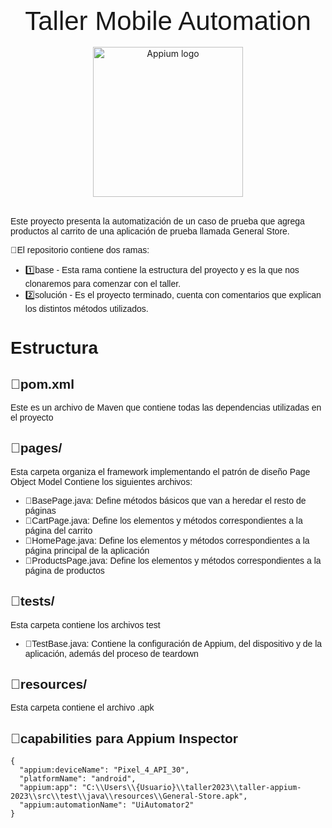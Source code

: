 <div align="center">
<span style="font-family: 'Sora', sans-serif; font-size: 3em;">Taller Mobile Automation</span>
<br></br>
  <a href="appium.io" target="_blank" rel="noopener noreferrer">
    <img width="240" src="https://www.perfecto.io/sites/default/files/image/2020-03/Appium%20logo.png" alt="Appium logo">
  </a>
</div>
<br/>
<span style="font-family: 'Sora', sans-serif; font-size: 1em;">

Este proyecto presenta la automatización de un caso de prueba que agrega productos al carrito de una aplicación de prueba llamada General Store.


🔴El repositorio contiene dos ramas:

- 1️⃣base - Esta rama contiene la estructura del proyecto y es la que nos clonaremos para comenzar con el taller.
- 2️⃣solución - Es el proyecto terminado, cuenta con comentarios que explican los distintos métodos utilizados.

# Estructura 

## 📑pom.xml
Este es un archivo de Maven que contiene todas las dependencias utilizadas en el proyecto


## 📁pages/
Esta carpeta organiza el framework implementando el patrón de diseño Page Object Model
Contiene los siguientes archivos:

* 📑BasePage.java: Define métodos básicos que van a heredar el resto de páginas
* 📑CartPage.java: Define los elementos y métodos correspondientes a la página del carrito
* 📑HomePage.java: Define los elementos y métodos correspondientes a la página principal de la aplicación
* 📑ProductsPage.java: Define los elementos y métodos correspondientes a la página de productos


## 📁tests/
Esta carpeta contiene los archivos test

* 📑TestBase.java: Contiene la configuración de Appium, del dispositivo y de la aplicación, además del proceso de teardown


## 📁resources/
Esta carpeta contiene el archivo .apk
</span>

## 🔎capabilities para Appium Inspector

```
{
  "appium:deviceName": "Pixel_4_API_30",
  "platformName": "android",
  "appium:app": "C:\\Users\\{Usuario}\\taller2023\\taller-appium-2023\\src\\test\\java\\resources\\General-Store.apk",
  "appium:automationName": "UiAutomator2"
}